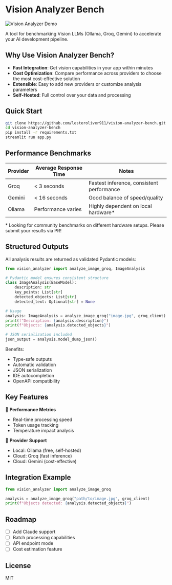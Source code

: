 # Vision Analyzer Bench

![Vision Analyzer Demo](https://github.com/lesteroliver911/vision-analyzer-bench/blob/main/vision-bench-groq-ollama-gemini.gif)

A tool for benchmarking Vision LLMs (Ollama, Groq, Gemini) to accelerate your AI development pipeline.

## Why Use Vision Analyzer Bench?

- **Fast Integration**: Get vision capabilities in your app within minutes
- **Cost Optimization**: Compare performance across providers to choose the most cost-effective solution
- **Extensible**: Easy to add new providers or customize analysis parameters
- **Self-Hosted**: Full control over your data and processing

## Quick Start
```bash
git clone https://github.com/lesteroliver911/vision-analyzer-bench.git
cd vision-analyzer-bench
pip install -r requirements.txt
streamlit run app.py
```

## Performance Benchmarks

| Provider | Average Response Time | Notes |
|----------|---------------------|--------|
| Groq     | < 3 seconds        | Fastest inference, consistent performance |
| Gemini   | < 16 seconds       | Good balance of speed/quality |
| Ollama   | Performance varies | Highly dependent on local hardware* |

\* Looking for community benchmarks on different hardware setups. Please submit your results via PR!

## Structured Outputs

All analysis results are returned as validated Pydantic models:

```python
from vision_analyzer import analyze_image_groq, ImageAnalysis

# Pydantic model ensures consistent structure
class ImageAnalysis(BaseModel):
    description: str
    key_points: List[str]
    detected_objects: List[str]
    detected_text: Optional[str] = None

# Usage
analysis: ImageAnalysis = analyze_image_groq("image.jpg", groq_client)
print(f"Description: {analysis.description}")
print(f"Objects: {analysis.detected_objects}")

# JSON serialization included
json_output = analysis.model_dump_json()
```

Benefits:
- Type-safe outputs
- Automatic validation
- JSON serialization
- IDE autocompletion
- OpenAPI compatibility

## Key Features

🚀 **Performance Metrics**
- Real-time processing speed
- Token usage tracking
- Temperature impact analysis

🔄 **Provider Support**
- Local: Ollama (free, self-hosted)
- Cloud: Groq (fast inference)
- Cloud: Gemini (cost-effective)

## Integration Example

```python
from vision_analyzer import analyze_image_groq

analysis = analyze_image_groq("path/to/image.jpg", groq_client)
print(f"Objects detected: {analysis.detected_objects}")
```

## Roadmap

- [ ] Add Claude support
- [ ] Batch processing capabilities
- [ ] API endpoint mode
- [ ] Cost estimation feature

## License

MIT
